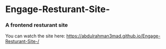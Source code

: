 # Engage-Resturant-Site-
### A frontend resturant site 

You can watch the site here:
https://abdulrahman3mad.github.io/Engage-Resturant-Site-/
